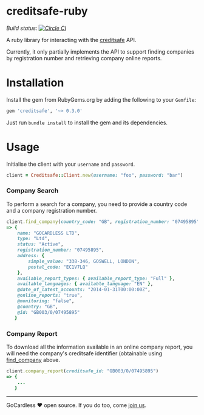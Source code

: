 # creditsafe-ruby

*Build status: [![Circle CI](https://circleci.com/gh/gocardless/creditsafe-ruby.svg?style=svg&circle-token=3f6e9b24fcc6a57abac110c59395b36032f156a5)](https://circleci.com/gh/gocardless/creditsafe-ruby)*

A ruby library for interacting with the
[creditsafe](http://www.creditsafeuk.com/) API.

Currently, it only partially implements the API to support finding companies by
registration number and retrieving company online reports.

# Installation

Install the gem from RubyGems.org by adding the following to your `Gemfile`:

```ruby
gem 'creditsafe', '~> 0.3.0'
```

Just run `bundle install` to install the gem and its dependencies.

# Usage

Initialise the client with your `username` and `password`.

```ruby
client = Creditsafe::Client.new(username: "foo", password: "bar")
```

### Company Search

To perform a search for a company, you need to provide a country code and a company registration number.

```ruby
client.find_company(country_code: "GB", registration_number: "07495895")
=> {
    name: "GOCARDLESS LTD",
    type: "Ltd",
    status: "Active",
    registration_number: "07495895",
    address: {
        simple_value: "338-346, GOSWELL, LONDON",
        postal_code: "EC1V7LQ"
    },
    available_report_types: { available_report_type: "Full" },
    available_languages: { available_language: "EN" },
    @date_of_latest_accounts: "2014-01-31T00:00:00Z",
    @online_reports: "true",
    @monitoring: "false",
    @country: "GB",
    @id: "GB003/0/07495895"
   }
```

### Company Report

To download all the information available in an online company report, you will
need the company's creditsafe identifier (obtainable using
[find_company](#find_company) above.

```ruby
client.company_report(creditsafe_id: "GB003/0/07495895")
=> {
    ...
   }
```


---

GoCardless ♥ open source. If you do too, come [join us](https://gocardless.com/jobs#software-engineer).
